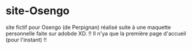 # site-Osengo
site fictif pour Osengo (de Perpignan) réalisé suite à une maquette personnelle faite sur adobde XD.
!! Il n'ya que la première page d'accueil (pour l'instant) !!
